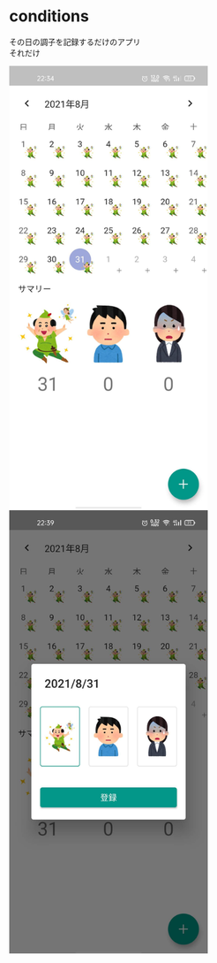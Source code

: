 # conditions

その日の調子を記録するだけのアプリ  
それだけ

<img src="screenshot-001.jpg" width="360px">
<img src="screenshot-002.jpg" width="360px">
